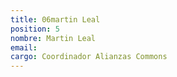 ```yaml
---
title: 06martin Leal
position: 5
nombre: Martin Leal
email: 
cargo: Coordinador Alianzas Commons
---
```


